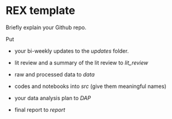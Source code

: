 # REX template

Briefly explain your Github repo.

Put

* your bi-weekly updates  to the *updates* folder.

* lit review and a summary of the lit review to *lit_review*

* raw and processed data to *data*

* codes and notebooks into *src* (give them meaningful names)

* your data analysis plan to *DAP*

* final report to *report*


